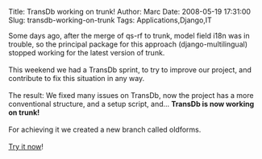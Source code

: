 Title: TransDb working on trunk!
Author: Marc
Date: 2008-05-19 17:31:00
Slug: transdb-working-on-trunk
Tags: Applications,Django,IT

Some days ago, after the merge of qs-rf to trunk, model field i18n was in trouble, so the principal package for this approach (django-multilingual) stopped working for the latest version of trunk.<br/><br/>This weekend we had a TransDb sprint, to try to improve our project, and contribute to fix this situation in any way.<br/><br/>The result: We fixed many issues on TransDb, now the project has a more conventional structure, and a setup script, and... <strong>TransDb is now working on trunk!</strong><br/><br/>For achieving  it we created a new branch called oldforms.<br/><br/>[Try it now](http://code.google.com/p/transdb)!
